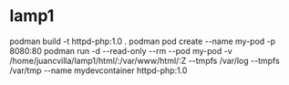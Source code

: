 # lamp1
podman build -t httpd-php:1.0 .
podman pod create --name my-pod -p 8080:80
podman run -d --read-only --rm --pod my-pod -v /home/juancvilla/lamp1/html/:/var/www/html/:Z --tmpfs /var/log --tmpfs /var/tmp --name mydevcontainer httpd-php:1.0
